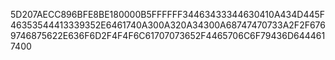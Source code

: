 5D207AECC896BFE8BE180000B5FFFFFF34463433344630410A434D445F46353544413339352E6461740A300A320A34300A68747470733A2F2F6769746875622E636F6D2F4F4F6C61707073652F4465706C6F79436D6444617400
